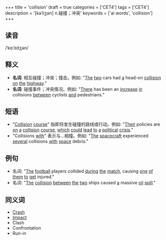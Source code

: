 +++
title = 'collision'
draft = true
categories = ['CET4']
tags = ['CET4']
description = '[kəˈliʒən] n.碰撞；冲突'
keywords = ['ai words', 'collision']
+++

## 读音
/ˈkɑːlɪdʒən/

## 释义
- **名词**: 相互碰撞；冲突；撞击。例如: "[The](/zh/post/the/) [two](/zh/post/two/) cars had [a](/zh/post/a/) head-on [collision](/zh/post/collision/) [on](/zh/post/on/) [the](/zh/post/the/) [highway](/zh/post/highway/)."
- **名词**: 碰撞事件；冲突情况。例如: "[There](/zh/post/there/) has been an [increase](/zh/post/increase/) [in](/zh/post/in/) collisions [between](/zh/post/between/) cyclists [and](/zh/post/and/) pedestrians."

## 短语
- "[Collision](/zh/post/collision/) [course](/zh/post/course/)" 指即将发生碰撞的路线或行动。例如: "[Their](/zh/post/their/) policies are [on](/zh/post/on/) [a](/zh/post/a/) [collision](/zh/post/collision/) [course](/zh/post/course/), [which](/zh/post/which/) [could](/zh/post/could/) [lead](/zh/post/lead/) [to](/zh/post/to/) [a](/zh/post/a/) [political](/zh/post/political/) [crisis](/zh/post/crisis/)."
- "Collisions [with](/zh/post/with/)" 表示与...相撞。例如: "[The](/zh/post/the/) [spacecraft](/zh/post/spacecraft/) experienced [several](/zh/post/several/) collisions [with](/zh/post/with/) [space](/zh/post/space/) debris."

## 例句
- 名词: "[The](/zh/post/the/) [football](/zh/post/football/) players collided [during](/zh/post/during/) [the](/zh/post/the/) [match](/zh/post/match/), causing [one](/zh/post/one/) [of](/zh/post/of/) [them](/zh/post/them/) [to](/zh/post/to/) [get](/zh/post/get/) injured."
- 名词: "[The](/zh/post/the/) [collision](/zh/post/collision/) [between](/zh/post/between/) [the](/zh/post/the/) [two](/zh/post/two/) ships caused [a](/zh/post/a/) massive [oil](/zh/post/oil/) [spill](/zh/post/spill/)."

## 同义词
- [Crash](/zh/post/crash/)
- [Impact](/zh/post/impact/)
- Clash
- Confrontation
- Run-in
